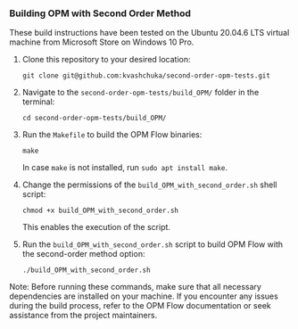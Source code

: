 ### Building OPM with Second Order Method

These build instructions have been tested on the Ubuntu 20.04.6 LTS virtual machine from Microsoft Store on Windows 10 Pro.

1. Clone this repository to your desired location:
   ```
   git clone git@github.com:kvashchuka/second-order-opm-tests.git
   ```
2. Navigate to the `second-order-opm-tests/build_OPM/` folder in the terminal:
   ```
   cd second-order-opm-tests/build_OPM/
   ```
3. Run the `Makefile` to build the OPM Flow binaries:
   ```
   make
   ```
   In case `make` is not installed, run `sudo apt install make`.
4. Change the permissions of the `build_OPM_with_second_order.sh` shell script:
   ```
   chmod +x build_OPM_with_second_order.sh
   ```
   This enables the execution of the script.
   
5. Run the `build_OPM_with_second_order.sh` script to build OPM Flow with the second-order method option:
   ```
   ./build_OPM_with_second_order.sh
   ```

Note: Before running these commands, make sure that all necessary dependencies are installed on your machine. If you encounter any issues during the build process, refer to the OPM Flow documentation or seek assistance from the project maintainers.
